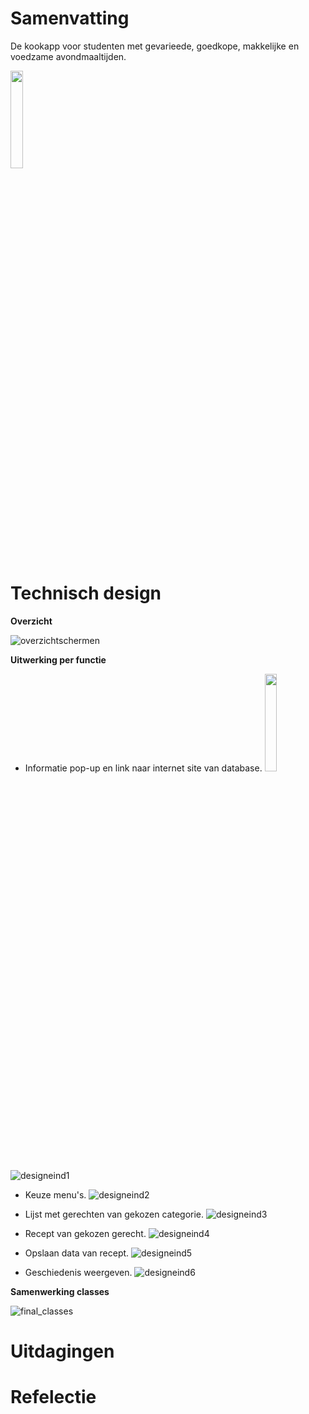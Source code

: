 # Samenvatting

De kookapp voor studenten met gevarieede, goedkope, makkelijke en voedzame avondmaaltijden. 
      
<img src="https://user-images.githubusercontent.com/43133057/51832704-b6294280-22f5-11e9-8279-09b37c6b22bb.png" width="20%" height="20%">

# Technisch design

<b>Overzicht</b>

![overzichtschermen](https://user-images.githubusercontent.com/43133057/51831563-afe59700-22f2-11e9-920d-35aebf17cbf1.png)

<b>Uitwerking per functie</b>

- Informatie pop-up en link naar internet site van database.
      <img src="https://user-images.githubusercontent.com/43133057/51837087-9ea48680-2302-11e9-8c26-ddc391eceeaa.png" width="20%" height="20%">
      
      
![designeind1](https://user-images.githubusercontent.com/43133057/51837087-9ea48680-2302-11e9-8c26-ddc391eceeaa.png)

- Keuze menu's.
![designeind2](https://user-images.githubusercontent.com/43133057/51837089-9ea48680-2302-11e9-850b-2b98285a1ee8.png)

- Lijst met gerechten van gekozen categorie.
![designeind3](https://user-images.githubusercontent.com/43133057/51837090-9f3d1d00-2302-11e9-89de-897f10cb3512.png)

- Recept van gekozen gerecht.
![designeind4](https://user-images.githubusercontent.com/43133057/51837093-9f3d1d00-2302-11e9-83f0-b4dbd73efda0.png)

- Opslaan data van recept.
![designeind5](https://user-images.githubusercontent.com/43133057/51837094-9f3d1d00-2302-11e9-81ad-fb58e99c8414.png)

- Geschiedenis weergeven.
![designeind6](https://user-images.githubusercontent.com/43133057/51837095-9f3d1d00-2302-11e9-9cf1-93e58c141c0d.png)

<b>Samenwerking classes</b>

![final_classes](https://user-images.githubusercontent.com/43133057/51831571-b3791e00-22f2-11e9-854d-b6eb81006df1.png)


# Uitdagingen 

# Refelectie
